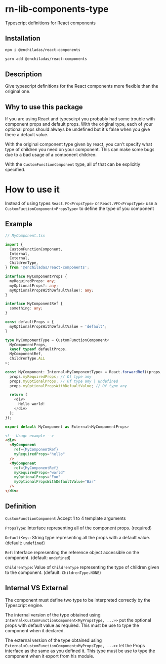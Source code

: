 # rn-lib-components-type
Typescript definitions for React components

## Installation
```bash
npm i @enchiladas/react-components
```
```bash
yarn add @enchiladas/react-components
```

## Description
Give typescript definitions for the React components more flexible than the original one.
## Why to use this package
If you are using React and typescirpt you probably had some trouble with component props and default props.
With the original type, each of your optional props should always be undefined but it's false when you give there a default value.

With the original component type given by react, you can't specify what type of children you need on your component.
This can make some bugs due to a bad usage of a component children.

With the `CustomFunctionComponent` type, all of that can be explicitly specified.
# How to use it
Instead of using types `React.FC<PropsType>` or `React.VFC<PropsType>` use a `CustomFuctionComponent<PropsType>` to define the type of you component

## Example
```typescript
// MyComponent.tsx

import { 
  CustomFunctionComponent,
  Internal,
  External,
  ChildrenType,
} from '@enchiladas/react-components';

interface MyComponentProps {
  myRequiredProps: any;
  myOptionalProps?: any;
  myOptionalPropsWithDefaultValue?: any;
}

interface MyComponentRef {
  something: any;
}

const defaultProps = {
  myOptionalPropsWithDefaultValue = 'default';
}

type MyComponentType = CustomFunctionComponent<
  MyComponentProps,
  keyof typeof defaultProps,
  MyComponentRef,
  ChildrenType.ALL
>;

const MyComponent: Internal<MyComponentType> = React.forwardRef((props, ref) => {
  props.myRequiredProps; // Of type any
  props.myOptionalProps; // Of type any | undefined
  props.myOptionalPropsWithDefualtValue; // Of type any

  return (
    <div>
      Hello world!
    </div>
  );
});

export default MyComponent as External<MyComponentProps>
```
```HTML
<!-- Usage example -->
<div>
  <MyComponent
    ref={MyComponentRef}
    myRequiredProps="hello"
  />
  <MyComponent
    ref={MyComponentRef}
    myRequiredProps="world"
    myOptionalProps="Foo"
    myOptionalPropsWithDefaultValue="Bar"
  />
</div>
```
## Definition
`CustomFunctionComponent` Accept 1 to 4 template arguments

`PropsType`: Interface representing all of the component props. (required)

`DefaultKeys`: String type representing all the props with a default value. (default: `undefined`)

`Ref`: Interface representing the reference object accessible on the component. (default: `undefined`)

`ChildrenType`: Value of `ChildrenType` representing the type of children given to the component. (default: `ChildrenType.NONE`)
## Internal VS External
The component must define two type to be interpreted correctly by the Typescript engine.

The internal version of the type obtained using `Internal<CustomFunctionComponent<MyPropsType, ...>>` put the optional props with default value as required. This must be use to type the component when it declared.

The external version of the type obtained using `External<CustomFunctionComponent<MyPropsType, ...>>` let the Props interface as the same as you defined it. This type must be use to type the component when it export from his module.
